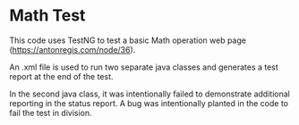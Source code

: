 # Math Test
This code uses TestNG to test a basic Math operation web page (https://antonregis.com/node/36).
  
An .xml file is used to run two separate java classes and generates a test report at the end of the test.

In the second java class, it was intentionally failed to demonstrate additional reporting in the status report. A bug was intentionally planted in the code to fail the test in division.